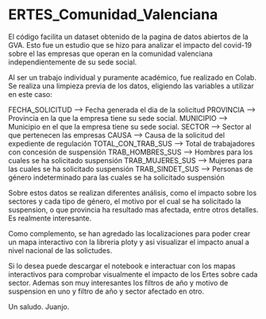 # ERTES_Comunidad_Valenciana

El código facilita un dataset obtenido de la pagina de datos abiertos de la GVA.
Esto fue un estudio que se hizo para analizar el impacto del covid-19 sobre el las empresas que operan
en la comunidad valenciana independientemente de su sede social.

Al ser un trabajo individual y puramente académico, fue realizado en Colab.
Se realiza una limpieza previa de los datos, eligiendo las variables a utilizar en este caso:

FECHA_SOLICITUD --> Fecha generada el dia de la solicitud
PROVINCIA --> Provincia en la que la empresa tiene su sede social.
MUNICIPIO --> Municipio en el que la empresa tiene su sede social.
SECTOR --> Sector al que pertenecen las empresas
CAUSA --> Causa de la solicitud del expediente de regulación
TOTAL_CON_TRAB_SUS --> Total de trabajadores con concesión de suspensión
TRAB_HOMBRES_SUS --> Hombres para los cuales se ha solicitado suspensión
TRAB_MUJERES_SUS --> Mujeres para las cuales se ha solicitado suspensión
TRAB_SINDET_SUS --> Personas de género indeterminado para las cuales se ha solicitado suspensión

Sobre estos datos se realizan diferentes análisis, como el impacto sobre los sectores y cada tipo de género, el motivo por el 
cual se ha solicitado la suspension, o que provincia ha resultado mas afectada, entre otros detalles.
Es realmente interesante.

Como complemento, se han agredado las localizaciones para poder crear un mapa interactivo con la libreria ploty 
y asi visualizar el impacto anual a nivel nacional de las solictudes.

Si lo desea puede descargar el notebook e interactuar con los mapas interactivos para comprobar visualmente
el impacto de los Ertes sobre cada sector. 
Ademas son muy interesantes los filtros de año y motivo de suspension en uno 
y filtro de año y sector afectado en otro.

Un saludo.
Juanjo.
